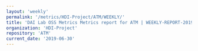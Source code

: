 ```yaml
---
layout: 'weekly'
permalink: '/metrics/HDI-Project/ATM/WEEKLY/'
title: 'DAI Lab OSS Metrics Metrics report for ATM | WEEKLY-REPORT-2019-06-30'
organization: 'HDI-Project'
repository: 'ATM'
current_date: '2019-06-30'
---
```

